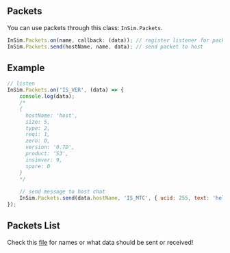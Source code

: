 ## Packets
You can use packets through this class: `InSim.Packets`. 
```js
InSim.Packets.on(name, callback: (data)); // register listener for packet
InSim.Packets.send(hostName, name, data); // send packet to host
```

## Example
```js
// listen
InSim.Packets.on('IS_VER', (data) => {
    console.log(data);
    /*
    {
      hostName: 'host',
      size: 5,
      type: 2,
      reqi: 1,
      zero: 0,
      version: '0.7D',
      product: 'S3',
      insimver: 9,
      spare: 0
    }
    */
    
    // send message to host chat
    InSim.Packets.send(data.hostName, 'IS_MTC', { ucid: 255, text: 'hello this is example' });
});
```

## Packets List
Check this [file](https://github.com/Iamproplayer7/jsinsim/blob/main/module/decoders/packets.js) for names or what data should be sent or received!